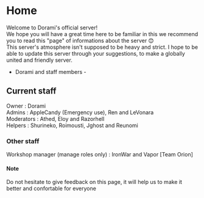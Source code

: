 # Home

Welcome to Dorami's official server!  
We hope you will have a great time here to be familiar in this we recommend you to read this "page" of informations about the server 😊  
This server's atmosphere isn't supposed to be heavy and strict. I hope to be able to update this server through your suggestions, to make a globally united and friendly server. 

* Dorami and staff members -

## Current staff 

Owner : Dorami  
Admins : AppleCandy \(Emergency use\), Ren and LeVonara  
Moderators : Athed, Eloy and Razorhell  
Helpers : Shurineko, Roimousti, Jghost and Reunomi 

### Other staff 

Workshop manager \(manage roles only\) : IronWar and Vapor \[Team Orion\]

#### Note

Do not hesitate to give feedback on this page, it will help us to make it better and confortable for everyone   
  
  
  


